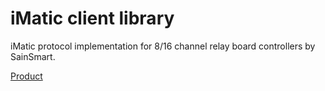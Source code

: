 # iMatic client library

iMatic protocol implementation for 8/16 channel relay board controllers by SainSmart.

[Product](https://www.sainsmart.com/products/imatic-rj45-tcp-ip-remote-control-board-for-16-ch-relay)


